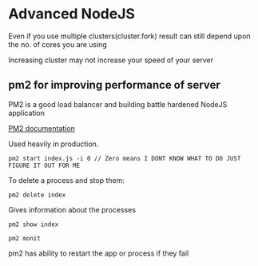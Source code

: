 # Advanced NodeJS

Even if you use multiple clusters(cluster.fork) result can still depend upon the no. of cores you are using

Increasing cluster may not increase your speed of your server

## pm2 for improving performance of server

PM2 is a good load balancer and building battle hardened NodeJS application

[PM2 documentation](https://pm2.io/)

Used heavily in production.

```
pm2 start index.js -i 0 // Zero means I DONT KNOW WHAT TO DO JUST FIGURE IT OUT FOR ME
```

To delete a process and stop them:

```
pm2 delete index
```

Gives information about the processes

```
pm2 show index
```

```
pm2 monit
```

pm2 has ability to restart the app or process if they fail

